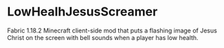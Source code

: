 # LowHealhJesusScreamer

Fabric 1.18.2 Minecraft client-side mod that puts a flashing image of Jesus Christ on the screen with bell sounds when a player has low health.
